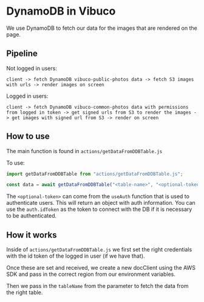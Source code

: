 # DynamoDB in Vibuco

We use DynamoDB to fetch our data for the images that are rendered on the page.

## Pipeline

Not logged in users:

`client -> fetch DynamoDB vibuco-public-photos data -> fetch S3 images with urls -> render images on screen`

Logged in users:

`client -> fetch DynamoDB vibuco-common-photos data with permissions from logged in token -> get signed urls from S3 to render the images -> get images with signed url from S3 -> render on screen`

## How to use

The main function is found in `actions/getDataFromDDBTable.js`

To use:

```javascript
import getDataFromDDBTable from "actions/getDataFromDDBTable.js";

const data = await getDataFromDDBTable("<table-name>", "<optional-token>");
```

The `<optional-token>` can come from the `useAuth` function that is used to authenticate users. This will return an object with auth information. You can use the `auth.idToken` as the token to connect with the DB if it is necessary to be authenticated.

## How it works

Inside of `actions/getDataFromDDBTable.js` we first set the right credentials with the id token of the logged in user (if we have that).

Once these are set and received, we create a new docClient using the AWS SDK and pass in the correct region from our environment variables.

Then we pass in the `tableName` from the parameter to fetch the data from the right table.
